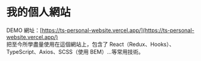 # 我的個人網站

DEMO 網址：[https://ts-personal-website.vercel.app/](https://ts-personal-website.vercel.app/)  
把至今所學盡量使用在這個網站上，包含了 React（Redux、Hooks）、TypeScript、Axios、SCSS（使用 BEM）...等常用技術。
